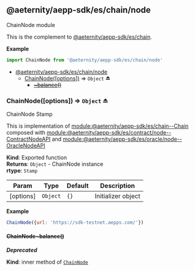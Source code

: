 <a id="module_@aeternity/aepp-sdk/es/chain/node"></a>

## @aeternity/aepp-sdk/es/chain/node
ChainNode module

This is the complement to [@aeternity/aepp-sdk/es/chain](#module_@aeternity/aepp-sdk/es/chain).

**Example**  
```js
import ChainNode from '@aeternity/aepp-sdk/es/chain/node'
```

* [@aeternity/aepp-sdk/es/chain/node](#module_@aeternity/aepp-sdk/es/chain/node)
    * [ChainNode([options])](#exp_module_@aeternity/aepp-sdk/es/chain/node--ChainNode) ⇒ `Object` ⏏
        * ~~[~balance()](#module_@aeternity/aepp-sdk/es/chain/node--ChainNode..balance)~~

<a id="exp_module_@aeternity/aepp-sdk/es/chain/node--ChainNode"></a>

### ChainNode([options]) ⇒ `Object` ⏏
ChainNode Stamp

This is implementation of [module:@aeternity/aepp-sdk/es/chain--Chain](module:@aeternity/aepp-sdk/es/chain--Chain)
composed with [module:@aeternity/aepp-sdk/es/contract/node--ContractNodeAPI](module:@aeternity/aepp-sdk/es/contract/node--ContractNodeAPI) and [module:@aeternity/aepp-sdk/es/oracle/node--OracleNodeAPI](module:@aeternity/aepp-sdk/es/oracle/node--OracleNodeAPI)

**Kind**: Exported function  
**Returns**: `Object` - ChainNode instance  
**rtype**: `Stamp`

| Param | Type | Default | Description |
| --- | --- | --- | --- |
| [options] | `Object` | <code>{}</code> | Initializer object |

**Example**  
```js
ChainNode({url: 'https://sdk-testnet.aepps.com/'})
```
<a id="module_@aeternity/aepp-sdk/es/chain/node--ChainNode..balance"></a>

#### ~~ChainNode~balance()~~
***Deprecated***

**Kind**: inner method of [`ChainNode`](#exp_module_@aeternity/aepp-sdk/es/chain/node--ChainNode)  
